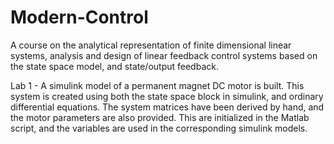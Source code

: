 # Modern-Control
A course on the analytical representation of finite dimensional linear systems, analysis and design of linear feedback control systems based on the state space model, and state/output feedback. 

Lab 1 - A simulink model of a permanent magnet DC motor is built. This system is created using both the state space block in simulink, and ordinary differential equations. The system matrices have been derived by hand, and the motor parameters are also provided. This are initialized in the Matlab script, and the variables are used in the corresponding simulink models. 
